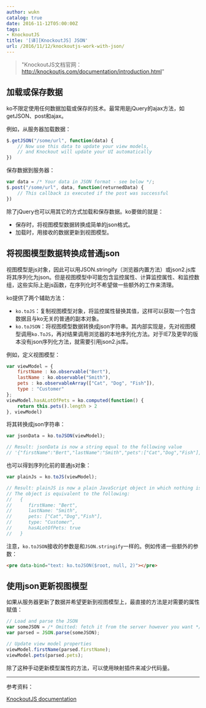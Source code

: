 ```yaml
---
author: wukn
catalog: true
date: 2016-11-12T05:00:00Z
tags:
- KnockoutJS
title: '[译][KnockoutJS] JSON'
url: /2016/11/12/knockoutjs-work-with-json/
---
```


> "KnockoutJS文档官网：http://knockoutjs.com/documentation/introduction.html"

<!--more-->

## 加载或保存数据

ko不限定使用任何数据加载或保存的技术。最常用是jQuery的ajax方法，如getJSON、post和ajax。

例如，从服务器加载数据：

```js
$.getJSON("/some/url", function(data) {
    // Now use this data to update your view models,
    // and Knockout will update your UI automatically
})
```

保存数据到服务器：

```js
var data = /* Your data in JSON format - see below */;
$.post("/some/url", data, function(returnedData) {
    // This callback is executed if the post was successful     
})
```

除了jQuery也可以用其它的方式加载和保存数据。ko要做的就是：
* 保存时，将视图模型数据转换成简单的json格式。
* 加载时，用接收的数据更新到视图模型。

## 将视图模型数据转换成普通json

视图模型是js对象，因此可以用JSON.stringify（浏览器内置方法）或json2.js库将其序列化为json。但是视图模型中可能包含监控属性、计算监控属性、和监控数组，这些实际上是js函数，在序列化时不希望做一些额外的工作来清理。

ko提供了两个辅助方法：

* `ko.toJS`：复制视图模型对象，将监控属性替换其值，这样可以获取一个包含数据且与ko无关的普通的副本对象。
* `ko.toJSON`：将视图模型数据转换成json字符串。其内部实现是，先对视图模型调用`ko.ToJS`，再对结果调用浏览器的本地序列化方法。对于IE7及更早的版本没有json序列化方法，就需要引用json2.js库。

例如，定义视图模型：

```js
var viewModel = {
    firstName : ko.observable("Bert"),
    lastName : ko.observable("Smith"),
    pets : ko.observableArray(["Cat", "Dog", "Fish"]),
    type : "Customer"
};
viewModel.hasALotOfPets = ko.computed(function() {
    return this.pets().length > 2
}, viewModel)
```

将其转换成json字符串：

```js
var jsonData = ko.toJSON(viewModel);

// Result: jsonData is now a string equal to the following value
// '{"firstName":"Bert","lastName":"Smith","pets":["Cat","Dog","Fish"],"type":"Customer","hasALotOfPets":true}'
```

也可以得到序列化前的普通js对象：

```js
var plainJs = ko.toJS(viewModel);

// Result: plainJS is now a plain JavaScript object in which nothing is observable. It's just data.
// The object is equivalent to the following:
//   {
//      firstName: "Bert",
//      lastName: "Smith",
//      pets: ["Cat","Dog","Fish"],
//      type: "Customer",
//      hasALotOfPets: true
//   }
```

注意，`ko.toJSON`接收的参数是和`JSON.stringify`一样的。例如传递一些额外的参数：

```html
<pre data-bind="text: ko.toJSON($root, null, 2)"></pre>
```

## 使用json更新视图模型

如果从服务器更新了数据并希望更新到视图模型上，最直接的方法是对需要的属性赋值：

```js
// Load and parse the JSON
var someJSON = /* Omitted: fetch it from the server however you want */;
var parsed = JSON.parse(someJSON);

// Update view model properties
viewModel.firstName(parsed.firstName);
viewModel.pets(parsed.pets);
```

除了这种手动更新模型属性的方法，可以使用映射插件来减少代码量。


---

参考资料：

[KnockoutJS documentation](http://knockoutjs.com/documentation/json-data.html)
